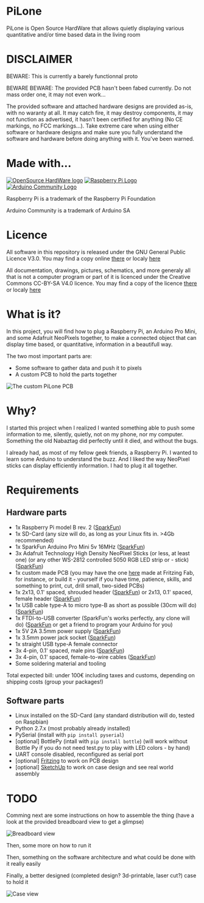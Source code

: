 PiLone
======

PiLone is Open Source HardWare that allows quietly displaying various quantitative and/or time based data in the living room

DISCLAIMER
==========

BEWARE: This is currently a barely functionnal proto

BEWARE BEWARE: The provided PCB hasn't been fabed currently. Do not mass order one, it may not even work...

The provided software and attached hardware designs are provided as-is, with no waranty at all. It may catch fire, it may destroy components, it may not function as advertised, it hasn't been certified for anything (No CE markings, no FCC markings...). Take extreme care when using either software or hardware designs and make sure you fully understand the software and hardware before doing anything with it. You've been warned.

Made with...
============

[![OpenSource HardWare logo](./docs/img/oshw-logo-x150-px.png)](http://www.oshwa.org)
[![Raspberry Pi Logo](./docs/img/Raspi_logo-x150.png)](http://www.raspberrypi.org/)
[![Arduino Community Logo](./docs/img/arduino-community-x150.png)](http://www.arduino.cc)

Raspberry Pi is a trademark of the Raspberry Pi Foundation

Arduino Community is a trademark of Arduino SA

Licence
=======

All software in this repository is released under the GNU General Public Licence V3.0. You may find a copy online [there](http://opensource.org/licenses/GPL-3.0) or localy [here](./software-licence.txt)

All documentation, drawings, pictures, schematics, and more generaly all that is not a computer program or part of it is licenced under the Creative Commons CC-BY-SA V4.0 licence. You may find a copy of the licence [there](http://creativecommons.org/licenses/by-sa/4.0/) or localy [here](./hardware-licence.txt)

What is it?
===========

In this project, you will find how to plug a Raspberry Pi, an Arduino Pro Mini, and some Adafruit NeoPixels together, to make a connected object that can display time based, or quantitative, information in a beautifull way.

The two most important parts are:

- Some software to gather data and push it to pixels
- A custom PCB to hold the parts together

![The custom PiLone PCB](./hardware/pcb.png)

Why?
====

I started this project when I realized I wanted something able to push some information to me, silently, quietly, not on my phone, nor my computer. Something the old Nabaztag did perfectly until it died, and without the bugs.

I already had, as most of my fellow geek friends, a Raspberry Pi. I wanted to learn some Arduino to understand the buzz. And I liked the way NeoPixel sticks can display efficiently information. I had to plug it all together.

Requirements
============

Hardware parts
--------------

- 1x Raspberry Pi model B rev. 2 ([SparkFun](https://www.sparkfun.com/products/11546))
- 1x SD-Card (any size will do, as long as your Linux fits in. >4Gb recommended)
- 1x SparkFun Arduino Pro Mini 5v 16MHz ([SparkFun](https://www.sparkfun.com/products/11113))
- 3x Adafruit Technology High Density NeoPixel Sticks (or less, at least one) (or any other WS-2812 controlled 5050 RGB LED strip or - stick) ([SparkFun](https://www.sparkfun.com/products/12661))
- 1x custom made PCB (you may have the one [here](./hardware/PiLone‰20rev‰20C.fzz) made at Fritzing Fab, for instance, or build it - yourself if you have time, patience, skills, and something to print, cut, drill small, two-sided PCBs)
- 1x 2x13, 0.1' spaced, shrouded header ([SparkFun](https://www.sparkfun.com/products/11490)) or 2x13, 0.1' spaced, female header ([SparkFun](https://www.sparkfun.com/products/11765))
- 1x USB cable type-A to micro type-B as short as possible (30cm will do) ([SparkFun](https://www.sparkfun.com/products/10215))
- 1x FTDI-to-USB converter (SparkFun's works perfectly, any clone will do) ([SparkFun](https://www.sparkfun.com/products/9716) or get a friend to program your Arduino for you)
- 1x 5V 2A 3.5mm power supply ([SparkFun](https://www.sparkfun.com/products/12889))
- 1x 3.5mm power jack socket ([SparkFun](https://www.sparkfun.com/products/119))
- 1x straight USB type-A female connector
- 3x 4-pin, 0.1' spaced, male pins ([SparkFun](https://www.sparkfun.com/products/116))
- 3x 4-pin, 0.1' spaced, female-to-wire cables ([SparkFun](https://www.sparkfun.com/products/10364))
- Some soldering material and tooling

Total expected bill: under 100€ including taxes and customs, depending on shipping costs (group your packages!)

Software parts
--------------

- Linux installed on the SD-Card (any standard distribution will do, tested on Raspbian)
- Python 2.7.x (most probably already installed)
- PySerial (install with `pip install pyserial`)
- [optional] BottlePy (intall with `pip install bottle`) (will work without Bottle Py if you do not need test.py to play with LED colors - by hand)
- UART console disabled, reconfigured as serial port
- [optional] [Fritzing](http://fritzing.org/home/) to work on PCB design
- [optional] [SketchUp](http://www.sketchup.com) to work on case design and see real world assembly

TODO
====

Comming next are some instructions on how to assemble the thing (have a look at the provided breadboard view to get a glimpse)

![Breadboard view](./hardware/breadboard.png)

Then, some more on how to run it

Then, something on the software architecture and what could be done with it really easily

Finally, a better designed (completed design? 3d-printable, laser cut?) case to hold it

![Case view](./hardware/case.png)